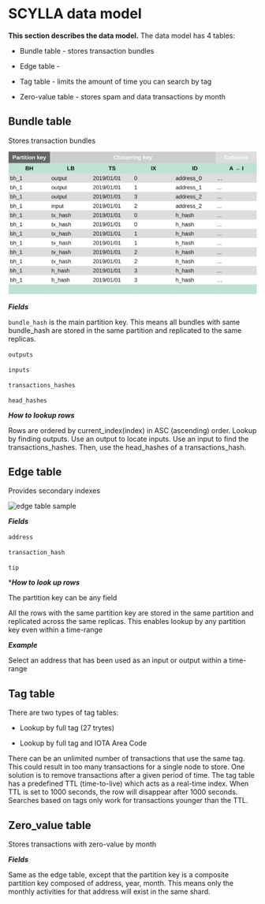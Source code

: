 # SCYLLA data model

**This section describes the data model.**  The data model has 4 tables:  

- Bundle table - stores transaction bundles

- Edge table - 

- Tag table - limits the amount of time you can search by tag

- Zero-value table - stores spam and data transactions by month



## Bundle table

Stores transaction bundles

![bundle table sample](images/bundleTable.png)

***Fields***

```bundle_hash``` is the main partition key.  This means all bundles with same bundle_hash are stored in the same partition and replicated to the same replicas.  

```outputs```

```inputs```

```transactions_hashes```

```head_hashes```

***How to lookup rows***

Rows are ordered by current_index(index) in ASC (ascending) order.  Lookup by finding outputs.  Use an output to locate inputs.  Use an input to find the transactions_hashes.  Then, use the head_hashes of a transactions_hash.


## Edge table

Provides secondary indexes

![edge table sample](images/edgeTable.png)

***Fields***

```address```

```transaction_hash```

```tip```

****How to look up rows***

The partition key can be any field

All the rows with the same partition key are stored in the same partition and replicated across the same replicas. This enables lookup by any partition key even within a time-range

***Example***

Select an address that has been used as an input or output within a time-range

## Tag table

There are two types of tag tables:

- Lookup by full tag (27 trytes)

- Lookup by full tag and IOTA Area Code
	
There can be an unlimited number of transactions that use the same tag.  This could result in too many transactions for a single node to store. One solution is to remove transactions after a given period of time.  The tag table has a predefined TTL (time-to-live) which acts as a real-time index.  When TTL is set to 1000 seconds, the row will disappear after 1000 seconds.  Searches based on tags only work for transactions younger than the TTL.

## Zero_value table

 Stores transactions with zero-value by month  

 ***Fields***
 
 Same as the edge table, except that the partition key is a composite partition key composed of address, year, month. This means only the monthly activities for that address will exist in the same shard. 
